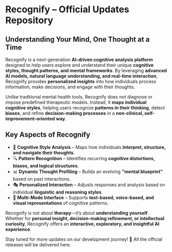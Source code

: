 
# **Recognify – Official Updates Repository**  
## **Understanding Your Mind, One Thought at a Time**  

Recognify is a next-generation **AI-driven cognitive analysis platform** designed to help users explore and understand their unique **cognitive styles, thought patterns, and mental frameworks**. By leveraging **advanced AI models, natural language understanding, and real-time interaction**, Recognify provides **personalized insights** into how individuals process information, make decisions, and engage with their thoughts.  

Unlike traditional mental health tools, Recognify does not diagnose or impose predefined therapeutic models. Instead, it **maps individual cognitive styles**, helping users recognize **patterns in their thinking**, detect **biases**, and refine **decision-making processes** in a **non-clinical, self-improvement-oriented way**.  

## **Key Aspects of Recognify**  
- 🧠 **Cognitive Style Analysis** – Maps how individuals **interpret, structure, and navigate their thoughts**.  
- 🔍 **Pattern Recognition** – Identifies recurring **cognitive distortions, biases, and logical structures**.  
- 📊 **Dynamic Thought Profiling** – Builds an evolving **"mental blueprint"** based on past interactions.  
- 🎭 **Personalized Interaction** – Adjusts responses and analysis based on individual **linguistic and reasoning styles**.  
- 🔗 **Multi-Mode Interface** – Supports **text-based, voice-based, and visual representations** of cognitive patterns.  

Recognify is not about **therapy**—it’s about **understanding yourself**. Whether for **personal insight, decision-making refinement, or intellectual curiosity**, Recognify offers an **interactive, exploratory, and insightful AI experience**.  

Stay tuned for more updates on our development journey! 🚀  All the official releases will be delivered here. 


